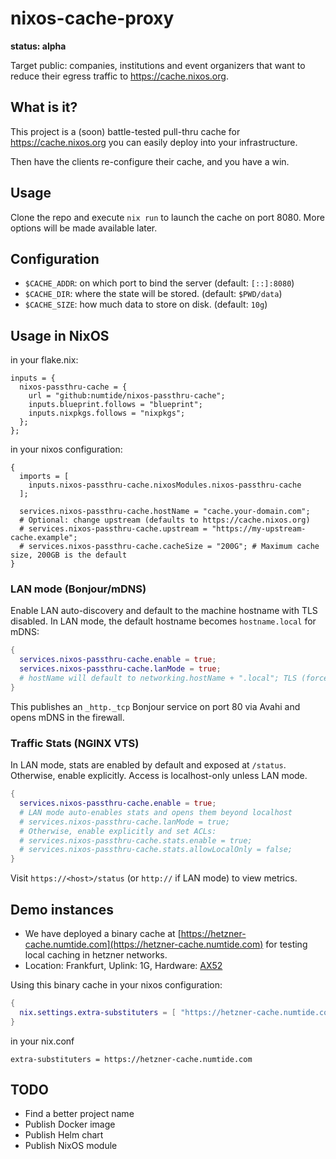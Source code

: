 # nixos-cache-proxy

**status: alpha**

Target public: companies, institutions and event organizers that want to
               reduce their egress traffic to https://cache.nixos.org.

## What is it?

This project is a (soon) battle-tested pull-thru cache for
https://cache.nixos.org you can easily deploy into your infrastructure.

Then have the clients re-configure their cache, and you have a win.

## Usage

Clone the repo and execute `nix run` to launch the cache on port 8080.
More options will be made available later.

## Configuration

* `$CACHE_ADDR`: on which port to bind the server (default: `[::]:8080`)
* `$CACHE_DIR`: where the state will be stored. (default: `$PWD/data`)
* `$CACHE_SIZE`: how much data to store on disk. (default: `10g`)

## Usage in NixOS

in your flake.nix:

```
inputs = {
  nixos-passthru-cache = {
    url = "github:numtide/nixos-passthru-cache";
    inputs.blueprint.follows = "blueprint";
    inputs.nixpkgs.follows = "nixpkgs";
  };
};
```

in your nixos configuration:

```
{
  imports = [
    inputs.nixos-passthru-cache.nixosModules.nixos-passthru-cache
  ];

  services.nixos-passthru-cache.hostName = "cache.your-domain.com";
  # Optional: change upstream (defaults to https://cache.nixos.org)
  # services.nixos-passthru-cache.upstream = "https://my-upstream-cache.example";
  # services.nixos-passthru-cache.cacheSize = "200G"; # Maximum cache size, 200GB is the default
}
```

### LAN mode (Bonjour/mDNS)

Enable LAN auto-discovery and default to the machine hostname with TLS disabled. In LAN mode, the default hostname becomes `hostname.local` for mDNS:

```nix
{
  services.nixos-passthru-cache.enable = true;
  services.nixos-passthru-cache.lanMode = true;
  # hostName will default to networking.hostName + ".local"; TLS (forceSSL) defaults to false
}
```
This publishes an `_http._tcp` Bonjour service on port 80 via Avahi and opens mDNS in the firewall.

### Traffic Stats (NGINX VTS)

In LAN mode, stats are enabled by default and exposed at `/status`. Otherwise, enable explicitly. Access is localhost-only unless LAN mode.

```nix
{
  services.nixos-passthru-cache.enable = true;
  # LAN mode auto-enables stats and opens them beyond localhost
  # services.nixos-passthru-cache.lanMode = true;
  # Otherwise, enable explicitly and set ACLs:
  # services.nixos-passthru-cache.stats.enable = true;
  # services.nixos-passthru-cache.stats.allowLocalOnly = false;
}
```
Visit `https://<host>/status` (or `http://` if LAN mode) to view metrics.

## Demo instances

- We have deployed a binary cache at [https://hetzner-cache.numtide.com](https://hetzner-cache.numtide.com) for testing local caching in hetzner networks.
- Location: Frankfurt, Uplink: 1G, Hardware: [AX52](https://www.hetzner.com/dedicated-rootserver/ax52/)

Using this binary cache in your nixos configuration:

```nix
{
  nix.settings.extra-substituters = [ "https://hetzner-cache.numtide.com" ];
}
```

in your nix.conf

```
extra-substituters = https://hetzner-cache.numtide.com
```


## TODO

* Find a better project name
* Publish Docker image
* Publish Helm chart
* Publish NixOS module
